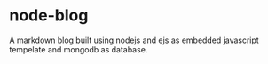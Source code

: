 # node-blog

A markdown blog built using nodejs and ejs as embedded javascript tempelate and mongodb as database.
